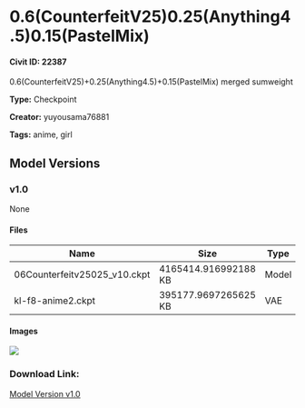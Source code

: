 # 0.6(CounterfeitV25)0.25(Anything4.5)0.15(PastelMix)

#### Civit ID: 22387

<p>0.6(CounterfeitV25)+0.25(Anything4.5)+0.15(PastelMix) merged sumweight</p>

**Type:** Checkpoint

**Creator:** yuyousama76881

**Tags:** anime, girl

## Model Versions

### v1.0

None

#### Files

| Name | Size | Type | Format | Download Url | AutoV1 | AutoV2 | SHA256 | CRC32 | BLAKE3 |
| --- | --- | --- | --- | --- | --- | --- | --- | --- | --- |
| 06Counterfeitv25025_v10.ckpt | 4165414.916992188 KB | Model | PickleTensor | https://civitai.com/api/download/models/26727 | 2B6B908A | C553F61439 | C553F614399C2ED0BD0DA4210CD53E56DF0CDA35A7CF2F62F7E23F27DD47CDBE | CB7FF2BE | 1D258ADCE1919BD57F360A77E0E5BC6B8757B8CE1901E19C5F191A8C980D2C1D |
| kl-f8-anime2.ckpt | 395177.9697265625 KB | VAE | Other | https://civitai.com/api/download/models/26727?type=VAE&format=Other | 9F45927E | DF3C506E51 | DF3C506E51B7EE1D7B5A6A2BB7142D47D488743C96AA778AFB0F53A2CDC2D38D | CDC8E084 | 1C1C17EC74EB5758F1F85BADDA885C2A2B07B9F0A81B6420AC3ABF2BB06FD2C1 |

#### Images

<p><img src="https://image.civitai.com/xG1nkqKTMzGDvpLrqFT7WA/4fca13ef-4458-4dd2-ccae-6f553f5a4500/width=450/294539.jpeg" /></p>

### Download Link:

[Model Version v1.0](https://civitai.com/api/download/models/26727)

